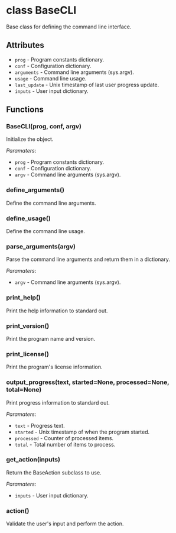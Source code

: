 # class BaseCLI

Base class for defining the command line interface.

## Attributes

* `prog` - Program constants dictionary.
* `conf` - Configuration dictionary.
* `arguments` - Command line arguments (sys.argv).
* `usage` - Command line usage.
* `last_update` - Unix timestamp of last user progress update.
* `inputs` - User input dictionary.

## Functions

### BaseCLI(prog, conf, argv)

Initialize the object.

_Paramaters_:

* `prog` - Program constants dictionary.
* `conf` - Configuration dictionary.
* `argv` - Command line arguments (sys.argv).

### define_arguments()

Define the command line arguments.

### define_usage()

Define the command line usage.

### parse_arguments(argv)

Parse the command line arguments and return them in a dictionary.

_Paramaters_:

* `argv` - Command line arguments (sys.argv).

### print_help()

Print the help information to standard out.

### print_version()

Print the program name and version.

### print_license()

Print the program's license information.

### output_progress(text, started=None, processed=None, total=None)

Print progress information to standard out.

_Paramaters_:

* `text` - Progress text.
* `started` - Unix timestamp of when the program started.
* `processed` - Counter of processed items.
* `total` - Total number of items to process.

### get_action(inputs)

Return the BaseAction subclass to use.

_Paramaters_:

* `inputs` - User input dictionary.

### action()

Validate the user's input and perform the action.
